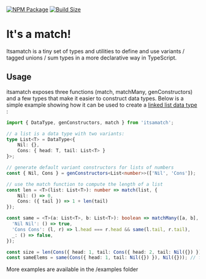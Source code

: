 [![NPM Package][npm]][npm-url]
[![Build Size][build-size]][build-size-url]

# It's a match!

Itsamatch is a tiny set of types and utilities to define and use variants / tagged unions / sum types in a more declarative way in TypeScript.

## Usage

itsamatch exposes three functions (match, matchMany, genConstructors) and a few types that make it easier to construct data types.
Below is a simple example showing how it can be used to create a [linked list data type](https://en.wikipedia.org/wiki/Cons#Lists) :

```typescript
import { DataType, genConstructors, match } from 'itsamatch';

// a list is a data type with two variants:
type List<T> = DataType<{
    Nil: {},
    Cons: { head: T, tail: List<T> }
}>;

// generate default variant constructors for lists of numbers
const { Nil, Cons } = genConstructors<List<number>>(['Nil', 'Cons']);

// use the match function to compute the length of a list
const len = <T>(list: List<T>): number => match(list, {
    Nil: () => 0,
    Cons: ({ tail }) => 1 + len(tail)
});

const same = <T>(a: List<T>, b: List<T>): boolean => matchMany([a, b], {
  'Nil Nil': () => true,
  'Cons Cons': (l, r) => l.head === r.head && same(l.tail, r.tail),
  _: () => false,
});

const size = len(Cons({ head: 1, tail: Cons({ head: 2, tail: Nil({}) }) })); // 2
const sameElems = same(Cons({ head: 1, tail: Nil({}) }), Nil({})); // false

```

More examples are available in the /examples folder

[npm]: https://img.shields.io/npm/v/itsamatch
[npm-url]: https://www.npmjs.com/package/itsamatch
[build-size]: https://badgen.net/bundlephobia/minzip/itsamatch
[build-size-url]: https://bundlephobia.com/result?p=itsamatch